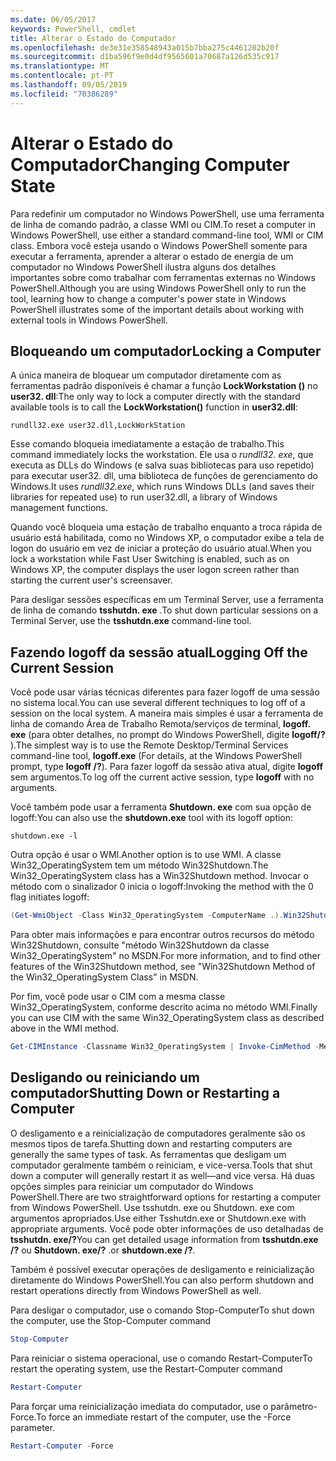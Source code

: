 ```yaml
---
ms.date: 06/05/2017
keywords: PowerShell, cmdlet
title: Alterar o Estado do Computador
ms.openlocfilehash: de3e31e358548943a015b7bba275c4461202b20f
ms.sourcegitcommit: d1ba596f9e0d4df9565601a70687a126d535c917
ms.translationtype: MT
ms.contentlocale: pt-PT
ms.lasthandoff: 09/05/2019
ms.locfileid: "70386289"
---
```

# <a name="changing-computer-state"></a><span data-ttu-id="62fae-103">Alterar o Estado do Computador</span><span class="sxs-lookup"><span data-stu-id="62fae-103">Changing Computer State</span></span>

<span data-ttu-id="62fae-104">Para redefinir um computador no Windows PowerShell, use uma ferramenta de linha de comando padrão, a classe WMI ou CIM.</span><span class="sxs-lookup"><span data-stu-id="62fae-104">To reset a computer in Windows PowerShell, use either a standard command-line tool, WMI or CIM class.</span></span> <span data-ttu-id="62fae-105">Embora você esteja usando o Windows PowerShell somente para executar a ferramenta, aprender a alterar o estado de energia de um computador no Windows PowerShell ilustra alguns dos detalhes importantes sobre como trabalhar com ferramentas externas no Windows PowerShell.</span><span class="sxs-lookup"><span data-stu-id="62fae-105">Although you are using Windows PowerShell only to run the tool, learning how to change a computer's power state in Windows PowerShell illustrates some of the important details about working with external tools in Windows PowerShell.</span></span>

## <a name="locking-a-computer"></a><span data-ttu-id="62fae-106">Bloqueando um computador</span><span class="sxs-lookup"><span data-stu-id="62fae-106">Locking a Computer</span></span>

<span data-ttu-id="62fae-107">A única maneira de bloquear um computador diretamente com as ferramentas padrão disponíveis é chamar a função **LockWorkstation ()** no **user32. dll**:</span><span class="sxs-lookup"><span data-stu-id="62fae-107">The only way to lock a computer directly with the standard available tools is to call the **LockWorkstation()** function in **user32.dll**:</span></span>

```
rundll32.exe user32.dll,LockWorkStation
```

<span data-ttu-id="62fae-108">Esse comando bloqueia imediatamente a estação de trabalho.</span><span class="sxs-lookup"><span data-stu-id="62fae-108">This command immediately locks the workstation.</span></span> <span data-ttu-id="62fae-109">Ele usa o *rundll32. exe*, que executa as DLLs do Windows (e salva suas bibliotecas para uso repetido) para executar user32. dll, uma biblioteca de funções de gerenciamento do Windows.</span><span class="sxs-lookup"><span data-stu-id="62fae-109">It uses *rundll32.exe*, which runs Windows DLLs (and saves their libraries for repeated use) to run user32.dll, a library of Windows management functions.</span></span>

<span data-ttu-id="62fae-110">Quando você bloqueia uma estação de trabalho enquanto a troca rápida de usuário está habilitada, como no Windows XP, o computador exibe a tela de logon do usuário em vez de iniciar a proteção do usuário atual.</span><span class="sxs-lookup"><span data-stu-id="62fae-110">When you lock a workstation while Fast User Switching is enabled, such as on Windows XP, the computer displays the user logon screen rather than starting the current user's screensaver.</span></span>

<span data-ttu-id="62fae-111">Para desligar sessões específicas em um Terminal Server, use a ferramenta de linha de comando **tsshutdn. exe** .</span><span class="sxs-lookup"><span data-stu-id="62fae-111">To shut down particular sessions on a Terminal Server, use the **tsshutdn.exe** command-line tool.</span></span>

## <a name="logging-off-the-current-session"></a><span data-ttu-id="62fae-112">Fazendo logoff da sessão atual</span><span class="sxs-lookup"><span data-stu-id="62fae-112">Logging Off the Current Session</span></span>

<span data-ttu-id="62fae-113">Você pode usar várias técnicas diferentes para fazer logoff de uma sessão no sistema local.</span><span class="sxs-lookup"><span data-stu-id="62fae-113">You can use several different techniques to log off of a session on the local system.</span></span> <span data-ttu-id="62fae-114">A maneira mais simples é usar a ferramenta de linha de comando Área de Trabalho Remota/serviços de terminal, **logoff. exe** (para obter detalhes, no prompt do Windows PowerShell, digite **logoff/?** ).</span><span class="sxs-lookup"><span data-stu-id="62fae-114">The simplest way is to use the Remote Desktop/Terminal Services command-line tool, **logoff.exe** (For details, at the Windows PowerShell prompt, type **logoff /?**).</span></span> <span data-ttu-id="62fae-115">Para fazer logoff da sessão ativa atual, digite **logoff** sem argumentos.</span><span class="sxs-lookup"><span data-stu-id="62fae-115">To log off the current active session, type **logoff** with no arguments.</span></span>

<span data-ttu-id="62fae-116">Você também pode usar a ferramenta **Shutdown. exe** com sua opção de logoff:</span><span class="sxs-lookup"><span data-stu-id="62fae-116">You can also use the **shutdown.exe** tool with its logoff option:</span></span>

```
shutdown.exe -l
```

<span data-ttu-id="62fae-117">Outra opção é usar o WMI.</span><span class="sxs-lookup"><span data-stu-id="62fae-117">Another option is to use WMI.</span></span> <span data-ttu-id="62fae-118">A classe Win32_OperatingSystem tem um método Win32Shutdown.</span><span class="sxs-lookup"><span data-stu-id="62fae-118">The Win32_OperatingSystem class has a Win32Shutdown method.</span></span> <span data-ttu-id="62fae-119">Invocar o método com o sinalizador 0 inicia o logoff:</span><span class="sxs-lookup"><span data-stu-id="62fae-119">Invoking the method with the 0 flag initiates logoff:</span></span>

```powershell
(Get-WmiObject -Class Win32_OperatingSystem -ComputerName .).Win32Shutdown(0)
```

<span data-ttu-id="62fae-120">Para obter mais informações e para encontrar outros recursos do método Win32Shutdown, consulte "método Win32Shutdown da classe Win32_OperatingSystem" no MSDN.</span><span class="sxs-lookup"><span data-stu-id="62fae-120">For more information, and to find other features of the Win32Shutdown method, see "Win32Shutdown Method of the Win32_OperatingSystem Class" in MSDN.</span></span>

<span data-ttu-id="62fae-121">Por fim, você pode usar o CIM com a mesma classe Win32_OperatingSystem, conforme descrito acima no método WMI.</span><span class="sxs-lookup"><span data-stu-id="62fae-121">Finally you can use CIM with the same Win32_OperatingSystem class as described above in the WMI method.</span></span>

```powershell
Get-CIMInstance -Classname Win32_OperatingSystem | Invoke-CimMethod -MethodName Shutdown
```

## <a name="shutting-down-or-restarting-a-computer"></a><span data-ttu-id="62fae-122">Desligando ou reiniciando um computador</span><span class="sxs-lookup"><span data-stu-id="62fae-122">Shutting Down or Restarting a Computer</span></span>

<span data-ttu-id="62fae-123">O desligamento e a reinicialização de computadores geralmente são os mesmos tipos de tarefa.</span><span class="sxs-lookup"><span data-stu-id="62fae-123">Shutting down and restarting computers are generally the same types of task.</span></span> <span data-ttu-id="62fae-124">As ferramentas que desligam um computador geralmente também o reiniciam, e vice-versa.</span><span class="sxs-lookup"><span data-stu-id="62fae-124">Tools that shut down a computer will generally restart it as well—and vice versa.</span></span> <span data-ttu-id="62fae-125">Há duas opções simples para reiniciar um computador do Windows PowerShell.</span><span class="sxs-lookup"><span data-stu-id="62fae-125">There are two straightforward options for restarting a computer from Windows PowerShell.</span></span> <span data-ttu-id="62fae-126">Use tsshutdn. exe ou Shutdown. exe com argumentos apropriados.</span><span class="sxs-lookup"><span data-stu-id="62fae-126">Use either Tsshutdn.exe or Shutdown.exe with appropriate arguments.</span></span> <span data-ttu-id="62fae-127">Você pode obter informações de uso detalhadas de **tsshutdn. exe/?**</span><span class="sxs-lookup"><span data-stu-id="62fae-127">You can get detailed usage information from **tsshutdn.exe /?**</span></span> <span data-ttu-id="62fae-128">ou **Shutdown. exe/?** .</span><span class="sxs-lookup"><span data-stu-id="62fae-128">or **shutdown.exe /?**.</span></span>

<span data-ttu-id="62fae-129">Também é possível executar operações de desligamento e reinicialização diretamente do Windows PowerShell.</span><span class="sxs-lookup"><span data-stu-id="62fae-129">You can also perform shutdown and restart operations directly from Windows PowerShell as well.</span></span>

<span data-ttu-id="62fae-130">Para desligar o computador, use o comando Stop-Computer</span><span class="sxs-lookup"><span data-stu-id="62fae-130">To shut down the computer, use the Stop-Computer command</span></span>

```powershell
Stop-Computer
```

<span data-ttu-id="62fae-131">Para reiniciar o sistema operacional, use o comando Restart-Computer</span><span class="sxs-lookup"><span data-stu-id="62fae-131">To restart the operating system, use the Restart-Computer command</span></span>

```powershell
Restart-Computer
```

<span data-ttu-id="62fae-132">Para forçar uma reinicialização imediata do computador, use o parâmetro-Force.</span><span class="sxs-lookup"><span data-stu-id="62fae-132">To force an immediate restart of the computer, use the -Force parameter.</span></span>

```powershell
Restart-Computer -Force
```
